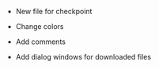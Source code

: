 - New file for checkpoint

- Change colors

- Add comments

- Add dialog windows for downloaded files
